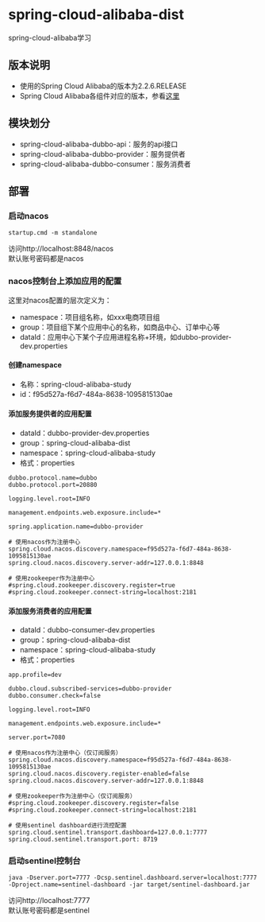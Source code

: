 # spring-cloud-alibaba-dist
spring-cloud-alibaba学习

## 版本说明
* 使用的Spring Cloud Alibaba的版本为2.2.6.RELEASE
* Spring Cloud Alibaba各组件对应的版本，参看[这里](https://github.com/alibaba/spring-cloud-alibaba/wiki/%E7%89%88%E6%9C%AC%E8%AF%B4%E6%98%8E)

## 模块划分
* spring-cloud-alibaba-dubbo-api：服务的api接口
* spring-cloud-alibaba-dubbo-provider：服务提供者
* spring-cloud-alibaba-dubbo-consumer：服务消费者

## 部署
### 启动nacos 
```text
startup.cmd -m standalone
```
访问http://localhost:8848/nacos  
默认账号密码都是nacos
          
### nacos控制台上添加应用的配置
这里对nacos配置的层次定义为： 
* namespace：项目组名称，如xxx电商项目组 
* group：项目组下某个应用中心的名称，如商品中心、订单中心等
* dataId：应用中心下某个子应用进程名称+环境，如dubbo-provider-dev.properties 

#### 创建namespace 
* 名称：spring-cloud-alibaba-study 
* id：f95d527a-f6d7-484a-8638-1095815130ae

#### 添加服务提供者的应用配置 
* dataId：dubbo-provider-dev.properties 
* group：spring-cloud-alibaba-dist 
* namespace：spring-cloud-alibaba-study 
* 格式：properties 
```text
dubbo.protocol.name=dubbo
dubbo.protocol.port=20880

logging.level.root=INFO

management.endpoints.web.exposure.include=*

spring.application.name=dubbo-provider

# 使用nacos作为注册中心
spring.cloud.nacos.discovery.namespace=f95d527a-f6d7-484a-8638-1095815130ae
spring.cloud.nacos.discovery.server-addr=127.0.0.1:8848

# 使用zookeeper作为注册中心
#spring.cloud.zookeeper.discovery.register=true
#spring.cloud.zookeeper.connect-string=localhost:2181
```

#### 添加服务消费者的应用配置 
* dataId：dubbo-consumer-dev.properties 
* group：spring-cloud-alibaba-dist 
* namespace：spring-cloud-alibaba-study
* 格式：properties 
```text
app.profile=dev

dubbo.cloud.subscribed-services=dubbo-provider
dubbo.consumer.check=false

logging.level.root=INFO

management.endpoints.web.exposure.include=*

server.port=7080

# 使用nacos作为注册中心（仅订阅服务）
spring.cloud.nacos.discovery.namespace=f95d527a-f6d7-484a-8638-1095815130ae
spring.cloud.nacos.discovery.register-enabled=false
spring.cloud.nacos.discovery.server-addr=127.0.0.1:8848

# 使用zookeeper作为注册中心（仅订阅服务）
#spring.cloud.zookeeper.discovery.register=false
#spring.cloud.zookeeper.connect-string=localhost:2181

# 使用sentinel dashboard进行流控配置
spring.cloud.sentinel.transport.dashboard=127.0.0.1:7777
spring.cloud.sentinel.transport.port: 8719
```

### 启动sentinel控制台
```text
java -Dserver.port=7777 -Dcsp.sentinel.dashboard.server=localhost:7777 -Dproject.name=sentinel-dashboard -jar target/sentinel-dashboard.jar
```
访问http://localhost:7777  
默认账号密码都是sentinel